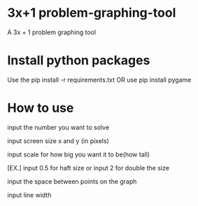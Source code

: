 # 3x+1 problem-graphing-tool
A 3x + 1 problem graphing tool
# Install python packages
Use the pip install -r requirements.txt OR use pip install pygame
# How to use

input the number you want to solve

input screen size x and y (in pixels)

input scale for how big you want it to be(how tall)

[EX.] input 0.5 for haft size or input 2 for double the size

input the space between points on the graph

input line width
